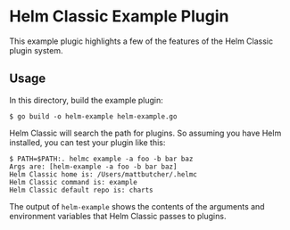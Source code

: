 # Helm Classic Example Plugin

This example plugic highlights a few of the features of the Helm Classic plugin system.

## Usage

In this directory, build the example plugin:

```
$ go build -o helm-example helm-example.go
```

Helm Classic will search the path for plugins. So assuming you have Helm
installed, you can test your plugin like this:

```
$ PATH=$PATH:. helmc example -a foo -b bar baz
Args are: [helm-example -a foo -b bar baz]
Helm Classic home is: /Users/mattbutcher/.helmc
Helm Classic command is: example
Helm Classic default repo is: charts
```

The output of `helm-example` shows the contents of the arguments and
environment variables that Helm Classic passes to plugins.

